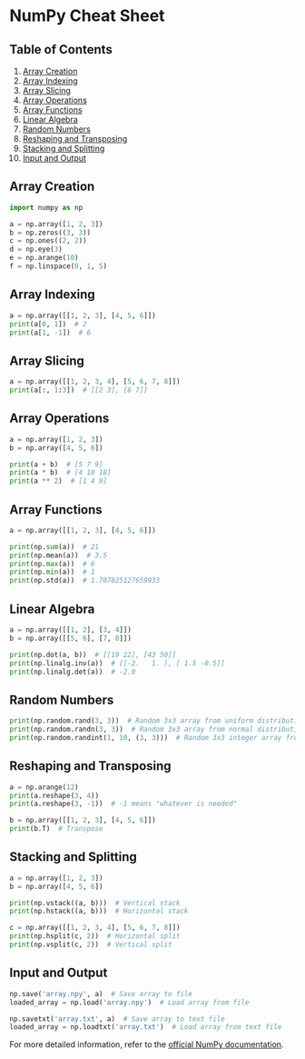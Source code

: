 # NumPy Cheat Sheet

## Table of Contents
1. [Array Creation](#array-creation)
2. [Array Indexing](#array-indexing)
3. [Array Slicing](#array-slicing)
4. [Array Operations](#array-operations)
5. [Array Functions](#array-functions)
6. [Linear Algebra](#linear-algebra)
7. [Random Numbers](#random-numbers)
8. [Reshaping and Transposing](#reshaping-and-transposing)
9. [Stacking and Splitting](#stacking-and-splitting)
10. [Input and Output](#input-and-output)

## Array Creation
```python
import numpy as np

a = np.array([1, 2, 3])
b = np.zeros((3, 3))
c = np.ones((2, 2))
d = np.eye(3)
e = np.arange(10)
f = np.linspace(0, 1, 5)
```

## Array Indexing
```python
a = np.array([[1, 2, 3], [4, 5, 6]])
print(a[0, 1])  # 2
print(a[1, -1])  # 6
```

## Array Slicing
```python
a = np.array([[1, 2, 3, 4], [5, 6, 7, 8]])
print(a[:, 1:3])  # [[2 3], [6 7]]
```

## Array Operations
```python
a = np.array([1, 2, 3])
b = np.array([4, 5, 6])

print(a + b)  # [5 7 9]
print(a * b)  # [4 10 18]
print(a ** 2)  # [1 4 9]
```

## Array Functions
```python
a = np.array([[1, 2, 3], [4, 5, 6]])

print(np.sum(a))  # 21
print(np.mean(a))  # 3.5
print(np.max(a))  # 6
print(np.min(a))  # 1
print(np.std(a))  # 1.707825127659933
```

## Linear Algebra
```python
a = np.array([[1, 2], [3, 4]])
b = np.array([[5, 6], [7, 8]])

print(np.dot(a, b))  # [[19 22], [43 50]]
print(np.linalg.inv(a))  # [[-2.   1. ], [ 1.5 -0.5]]
print(np.linalg.det(a))  # -2.0
```

## Random Numbers
```python
print(np.random.rand(3, 3))  # Random 3x3 array from uniform distribution
print(np.random.randn(3, 3))  # Random 3x3 array from normal distribution
print(np.random.randint(1, 10, (3, 3)))  # Random 3x3 integer array from 1 to 9
```

## Reshaping and Transposing
```python
a = np.arange(12)
print(a.reshape(3, 4))
print(a.reshape(3, -1))  # -1 means "whatever is needed"

b = np.array([[1, 2, 3], [4, 5, 6]])
print(b.T)  # Transpose
```

## Stacking and Splitting
```python
a = np.array([1, 2, 3])
b = np.array([4, 5, 6])

print(np.vstack((a, b)))  # Vertical stack
print(np.hstack((a, b)))  # Horizontal stack

c = np.array([[1, 2, 3, 4], [5, 6, 7, 8]])
print(np.hsplit(c, 2))  # Horizontal split
print(np.vsplit(c, 2))  # Vertical split
```

## Input and Output
```python
np.save('array.npy', a)  # Save array to file
loaded_array = np.load('array.npy')  # Load array from file

np.savetxt('array.txt', a)  # Save array to text file
loaded_array = np.loadtxt('array.txt')  # Load array from text file
```

For more detailed information, refer to the [official NumPy documentation](https://numpy.org/doc/stable/).
